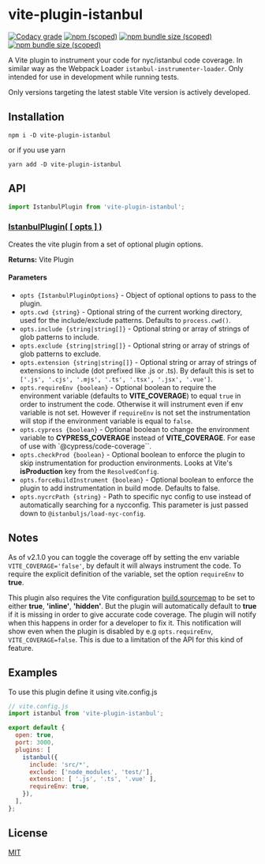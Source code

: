 vite-plugin-istanbul
==========================
[![Codacy grade](https://img.shields.io/codacy/grade/a0c628b128c044269faefc1da74382f7?style=for-the-badge&logo=codacy)](https://www.codacy.com/gh/iFaxity/vite-plugin-istanbul/dashboard)
[![npm (scoped)](https://img.shields.io/npm/v/vite-plugin-istanbul?style=for-the-badge&logo=npm)](https://npmjs.org/package/vite-plugin-istanbul)
[![npm bundle size (scoped)](https://img.shields.io/bundlephobia/min/vite-plugin-istanbul?label=Bundle%20size&style=for-the-badge)](https://npmjs.org/package/vite-plugin-istanbul)
[![npm bundle size (scoped)](https://img.shields.io/bundlephobia/minzip/vite-plugin-istanbul?label=Bundle%20size%20%28gzip%29&style=for-the-badge)](https://npmjs.org/package/vite-plugin-istanbul)

A Vite plugin to instrument your code for nyc/istanbul code coverage. In similar way as the Webpack Loader `istanbul-instrumenter-loader`. Only intended for use in development while running tests.

Only versions targeting the latest stable Vite version is actively developed.

Installation
--------------------------
`npm i -D vite-plugin-istanbul`

or if you use yarn

`yarn add -D vite-plugin-istanbul`

API
--------------------------

```js
import IstanbulPlugin from 'vite-plugin-istanbul';
```

### [IstanbulPlugin( [ opts ] )](#istanbul-plugin)

Creates the vite plugin from a set of optional plugin options.

**Returns:** Vite Plugin

#### Parameters
*  `opts {IstanbulPluginOptions}` - Object of optional options to pass to the plugin.
*  `opts.cwd {string}` - Optional string of the current working directory, used for the include/exclude patterns. Defaults to `process.cwd()`.
*  `opts.include {string|string[]}` - Optional string or array of strings of glob patterns to include.
*  `opts.exclude {string|string[]}` - Optional string or array of strings of glob patterns to exclude.
*  `opts.extension {string|string[]}` - Optional string or array of strings of extensions to include (dot prefixed like .js or .ts). By default this is set to `['.js', '.cjs', '.mjs', '.ts', '.tsx', '.jsx', '.vue']`.
*  `opts.requireEnv {boolean}` - Optional boolean to require the environment variable (defaults to **VITE_COVERAGE**) to equal `true` in order to instrument the code. Otherwise it will instrument even if env variable is not set. However if `requireEnv` is not set the instrumentation will stop if the environment variable is equal to `false`.
*  `opts.cypress {boolean}` - Optional boolean to change the environment variable to **CYPRESS_COVERAGE** instead of **VITE_COVERAGE**. For ease of use with `@cypress/code-coverage``.
*  `opts.checkProd {boolean}` - Optional boolean to enforce the plugin to skip instrumentation for production environments. Looks at Vite's **isProduction** key from the `ResolvedConfig`.
*  `opts.forceBuildInstrument {boolean}` - Optional boolean to enforce the plugin to add instrumentation in build mode. Defaults to false.
*  `opts.nycrcPath {string}` - Path to specific nyc config to use instead of automatically searching for a nycconfig. This parameter is just passed down to `@istanbuljs/load-nyc-config`.

Notes
--------------------------

As of v2.1.0 you can toggle the coverage off by setting the env variable `VITE_COVERAGE='false'`, by default it will always instrument the code. To require the explicit definition of the variable, set the option `requireEnv` to **true**.

This plugin also requires the Vite configuration [build.sourcemap](https://vitejs.dev/config/#build-sourcemap) to be set to either **true**, **'inline'**, **'hidden'**.
But the plugin will automatically default to **true** if it is missing in order to give accurate code coverage.
The plugin will notify when this happens in order for a developer to fix it. This notification will show even when the plugin is disabled by e.g `opts.requireEnv`, `VITE_COVERAGE=false`. This is due to a limitation of the API for this kind of feature.

Examples
--------------------------

To use this plugin define it using vite.config.js

```js
// vite.config.js
import istanbul from 'vite-plugin-istanbul';

export default {
  open: true,
  port: 3000,
  plugins: [
    istanbul({
      include: 'src/*',
      exclude: ['node_modules', 'test/'],
      extension: [ '.js', '.ts', '.vue' ],
      requireEnv: true,
    }),
  ],
};
```

License
--------------------------

[MIT](./LICENSE)
